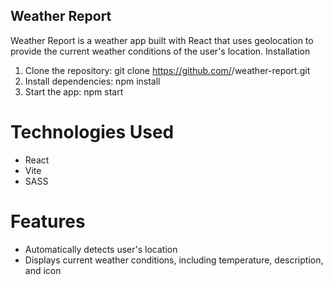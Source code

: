 ## Weather Report

Weather Report is a weather app built with React that uses geolocation to provide the current weather conditions of the user's location.
Installation

   1.  Clone the repository: git clone https://github.com/<your-username>/weather-report.git
   2.  Install dependencies: npm install
   3.  Start the app: npm start

# Technologies Used

   -  React
   -  Vite
   -  SASS

# Features

 -    Automatically detects user's location
  -  Displays current weather conditions, including temperature, description, and icon

